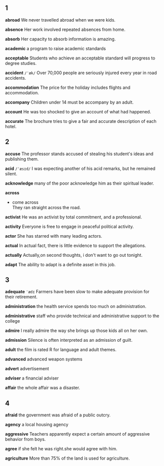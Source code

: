 ## 1
**abroad**
We never travelled abroad when we were kids.

**absence**
Her work involved repeated absences from home.

**absorb**
Her capacity to absorb information is amazing.

**academic**
a program to raise academic standards

**acceptable**
Students who achieve an acceptable standard will progress to degree studies.

**accident**
`/ˈæk/` 
Over 70,000 people are seriously injured every year in road accidents.

**accommodation**
The price for the holiday includes flights and accommodation.

**accompany**
Children under 14 must be accompany by an adult.

**account**
He was too shocked to give an account of what had happened.

**accurate** 
The brochure tries to give a fair and accurate description of each hotel.

## 2
**accuse**
The professor stands accused of stealing his student's ideas and publishing them.

**acid**
`/ˈæsɪd/`
I was expecting another of his acid remarks, but he remained silent.

**acknowledge**
many of the poor acknowledge him as their spiritual leader.

**across**
- come across  
They ran straight across the road.

**activist**
He was an activist by total commitment, and  a professional.

**activity**
Everyone is free to engage in peaceful political activity.

**actor**
She has starred with many leading actors.

**actual**
In actual fact, there is little evidence to support the allegations.

**actually**
Actually,on second thoughts, i don't want to go out tonight.

**adapt**
The ability to adapt is a definite asset in this job.

## 3
**adequate** 
`ˈædɪ`
Farmers have been slow to make adequate provision for their retirement.

**administration**
the health service spends too much on administration.

**administrative**
staff who provide technical and administrative support to the college

**admire**
I really admire the way she brings up those kids all on her own.

**admission**
Silence is often interpreted as an admission of guilt.

**adult**
the film is rated R for language and adult themes.

**advanced**
advanced weapon systems

**advert**
advertisement

**adviser**
a financial adviser

**affair**
the whole affair was a disaster.

## 4
**afraid**
the government was afraid of a public outcry.

**agency**
a local housing agency

**aggressive**
Teachers apparently expect a certain amount of aggressive behavior from boys.

**agree**
if she felt he was right.she would agree with him.

**agriculture**
More than 75% of the land is used for agriculture.